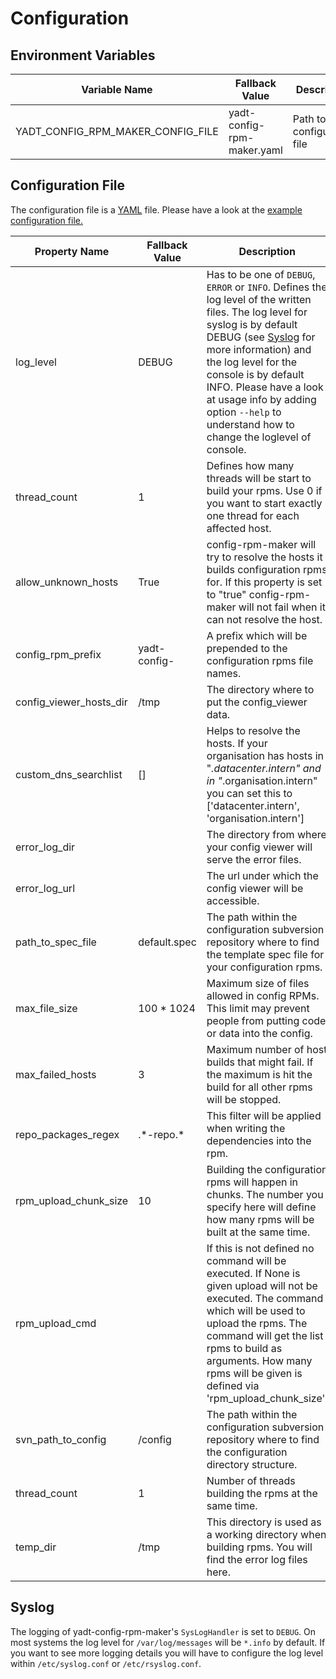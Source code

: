 # Configuration

## Environment Variables

| Variable Name                     | Fallback Value             | Description                |
|-----------------------------------|----------------------------|----------------------------|
| YADT_CONFIG_RPM_MAKER_CONFIG_FILE | yadt-config-rpm-maker.yaml | Path to configuration file |

## Configuration File

The configuration file is a [YAML](http://yaml.org/) file.
Please have a look at the [example configuration file.](https://github.com/yadt/yadt-config-rpm-maker/blob/master/yadt-config-rpm-maker.yaml)

| Property Name           | Fallback Value | Description |
|-------------------------|----------------|-------------|
| log_level               | DEBUG          | Has to be one of `DEBUG`, `ERROR` or `INFO`. Defines the log level of the written files. The log level for syslog is by default DEBUG (see [Syslog](#syslog) for more information) and the log level for the console is by default INFO. Please have a look at usage info by adding option `--help` to understand how to change the loglevel of console.
| thread_count            | 1              | Defines how many threads will be start to build your rpms. Use 0 if you want to start exactly one thread for each affected host.
| allow_unknown_hosts     | True           | config-rpm-maker will try to resolve the hosts it builds configuration rpms for. If this property is set to "true" config-rpm-maker will not fail when it can not resolve the host.
| config_rpm_prefix       | yadt-config-   | A prefix which will be prepended to the configuration rpms file names.
| config_viewer_hosts_dir | /tmp           | The directory where to put the config_viewer data.
| custom_dns_searchlist   | []             | Helps to resolve the hosts. If your organisation has hosts in "*.datacenter.intern" and in "*.organisation.intern" you can set this to ['datacenter.intern', 'organisation.intern']
| error_log_dir           |                | The directory from where your config viewer will serve the error files.
| error_log_url           |                | The url under which the config viewer will be accessible.
| path_to_spec_file       | default.spec   | The path within the configuration subversion repository where to find the template spec file for your configuration rpms.
| max_file_size           | 100 * 1024     | Maximum size of files allowed in config RPMs. This limit may prevent people from putting code or data into the config.
| max_failed_hosts        | 3              | Maximum number of host builds that might fail. If the maximum is hit the build for all other rpms will be stopped.
| repo_packages_regex     | .\*-repo.\*    | This filter will be applied when writing the dependencies into the rpm.
| rpm_upload_chunk_size   | 10             | Building the configuration rpms will happen in chunks. The number you specify here will define how many rpms will be built at the same time.
| rpm_upload_cmd          |                | If this is not defined no command will be executed. If None is given upload will not be executed. The command which will be used to upload the rpms. The command will get the list rpms to build as arguments. How many rpms will be given is defined via 'rpm_upload_chunk_size'.
| svn_path_to_config      | /config        | The path within the configuration subversion repository where to find the configuration directory structure.
| thread_count            | 1              | Number of threads building the rpms at the same time.
| temp_dir                | /tmp           | This directory is used as a working directory when building rpms. You will find the error log files here.

## Syslog

The logging of yadt-config-rpm-maker's `SysLogHandler` is set to `DEBUG`.
On most systems the log level for `/var/log/messages` will be `*.info` by default.
If you want to see more logging details you will have to configure the log level within
`/etc/syslog.conf` or `/etc/rsyslog.conf`.
